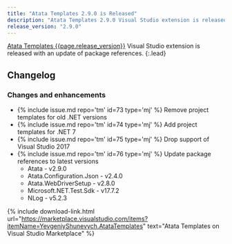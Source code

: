 ```yaml
---
title: "Atata Templates 2.9.0 is Released"
description: "Atata Templates 2.9.0 Visual Studio extension is released with an update of package references."
release_version: "2.9.0"
---
```


[Atata Templates {{page.release_version}}](https://marketplace.visualstudio.com/items?itemName=YevgeniyShunevych.AtataTemplates)
Visual Studio extension is released with an update of package references.
{:.lead}

<!--more-->

## Changelog

### Changes and enhancements

- &#8203;{% include issue.md repo='tm' id=73 type='mj' %} Remove project templates for old .NET versions
- &#8203;{% include issue.md repo='tm' id=74 type='mj' %} Add project templates for .NET 7
- &#8203;{% include issue.md repo='tm' id=75 type='mj' %} Drop support of Visual Studio 2017
- &#8203;{% include issue.md repo='tm' id=76 type='mj' %} Update package references to latest versions
  - Atata - v2.9.0
  - Atata.Configuration.Json - v2.4.0
  - Atata.WebDriverSetup - v2.8.0
  - Microsoft.NET.Test.Sdk - v17.7.2
  - NLog - v5.2.3

{% include download-link.html url="https://marketplace.visualstudio.com/items?itemName=YevgeniyShunevych.AtataTemplates" text="Atata Templates on Visual Studio Marketplace" %}